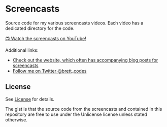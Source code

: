 # Screencasts

Source code for my various screencasts videos. Each video has a dedicated directory for the code.

[📺 Watch the screencasts on YouTube!](https://www.youtube.com/channel/UCQXaIyeRqHjK9EK41b8J3yQ)

Additional links:

- [Check out the website, which often has accompanying blog posts for screencasts](https://code.brettchalupa.com)
- [Follow me on Twitter @brett_codes](http://twitter.com/brett_codes)

## License

See [License](https://github.com/brettchalupa/screencasts/blob/master/LICENSE) for details.

The gist is that the source code from the screencasts and contained in this repository are free to use under the Unlicense license unless stated otherwise.
